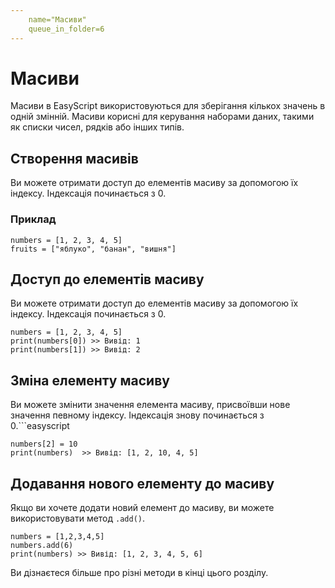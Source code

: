 ```yaml
---
    name="Масиви"
    queue_in_folder=6
---
```


# Масиви
Масиви в EasyScript використовуються для зберігання кількох значень в одній змінній. Масиви корисні для керування наборами даних, такими як списки чисел, рядків або інших типів.

## Створення масивів

Ви можете отримати доступ до елементів масиву за допомогою їх індексу. Індексація починається з 0.

### Приклад

```easyscript
numbers = [1, 2, 3, 4, 5]
fruits = ["яблуко", "банан", "вишня"]
```

## Доступ до елементів масиву
Ви можете отримати доступ до елементів масиву за допомогою їх індексу. Індексація починається з 0.

```easyscript
numbers = [1, 2, 3, 4, 5]
print(numbers[0]) >> Вивід: 1
print(numbers[1]) >> Вивід: 2
```

## Зміна елементу масиву
Ви можете змінити значення елемента масиву, присвоївши нове значення певному індексу. Індексація знову починається з 0.```easyscript
```easyscript
numbers[2] = 10
print(numbers)  >> Вивід: [1, 2, 10, 4, 5]
```

## Додавання нового елементу до масиву
Якщо ви хочете додати новий елемент до масиву, ви можете використовувати метод `.add()`.
```easyscript
numbers = [1,2,3,4,5]
numbers.add(6)
print(numbers) >> Вивід: [1, 2, 3, 4, 5, 6]
```
Ви дізнаєтеся більше про різні методи в кінці цього розділу.